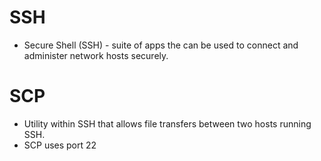 # SSH

* Secure Shell \(SSH\) - suite of apps the can be used to connect and administer network hosts securely.

# SCP

* Utility within SSH that allows file transfers between two hosts running SSH.
* SCP uses port 22



